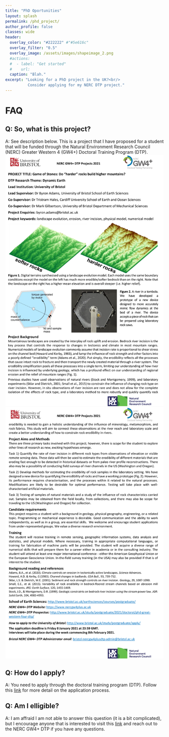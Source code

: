 ```yaml
---
title: "PhD Oportunities"
layout: splash
permalink: /phd_project/
author_profile: false
classes: wide
header:
  overlay_color: "#222222" #"#5e616c"
  overlay_filter: "0.5"
  overlay_image: /assets/images/shapeimage_2.png
  #actions:
  #  - label: "Get started"
  #    url: 
  caption: "Blah."
excerpt: "Looking for a PhD project in the UK?<br/>
          Consider applying for my NERC DTP project."
---
```


# FAQ

## Q: So, what is this project?

A: See description below. This is a project that I have proposed for a student that will be funded through the Natural Environment Research Council (NERC) Greater Western 4 (GW4+) Doctoral Training Program (DTP).
![phd1](/assets/images/phd_1.png)
![phd2](/assets/images/phd_2.png)

## Q: How do I apply?

A: You need to apply through the doctoral training program (DTP). Follow this [link](http://www.bristol.ac.uk/study/postgraduate/apply/) for more detail on the application process.

## Q: Am I elligible?

A: I am affraid I am not able to answer this question (it is a bit complicated), but I encourage anyone that is interested to visit this [link](https://www.nercgw4plus.ac.uk/apply) and reach out to the NERC GW4+ DTP if you have any questions.
